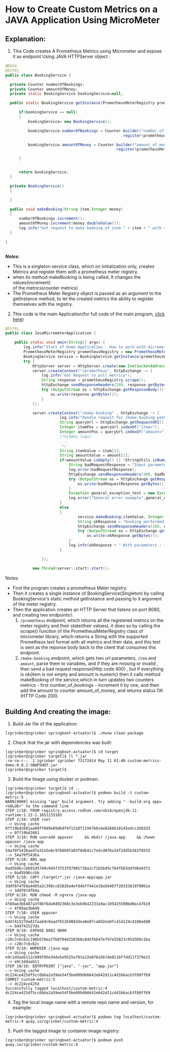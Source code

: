 # How to Create Custom Metrics on a JAVA Application Using MicroMeter

## **Explanation:**

1. This Code creates A Prometheus Metrics using Micrometer and expose it as endpoint Using JAVA HTTPServer object :
  ```java
@Data
@Slf4j
public class BookingService {

    private Counter numberOfBookings;
    private Counter amountOfMoney;
    private static BookingService bookingService=null;

    public static BookingService getInstance(PrometheusMeterRegistry prometheusMeterRegistry) {

        if(bookingService == null)
        {
            bookingService= new BookingService();

            bookingService.numberOfBookings = Counter.builder("number_of_bookings")
                                                     .register(prometheusMeterRegistry);

            bookingService.amountOfMoney = Counter.builder("amount_of_money")
                                                  .register(prometheusMeterRegistry);

        }


        return bookingService;
    }

    private BookingService()
    {

    }

    public void makeBooking(String item,Integer money)
    {
        numberOfBookings.increment();
        amountOfMoney.increment(money.doubleValue());
        log.info("Got request to make booking of item " + item + " with value of " + money );
    }

}
    
   ```

**_Notes:_**
   - This is a singleton service class, which on initialization only, creates
     Metrics and register them with a prometheus meter registry.
   - when its method makeBooking is being called, It changes the values(increment)  
     of the metrics(counter metrics).
   - The Prometheus Meter Registry object is passed as an argument to the getInstance method,
     to let the created metrics the ability to register themselves with the registry.

2. This code is the main Application(for full code of the main program, [click here](./src/main/java/com/redhat/examples/custommetrics/micrometer/demo/JavaMicrometerApplication.java)) 
```java
@Slf4j
public class JavaMicrometerApplication {

    public static void main(String[] args) {
        log.info("Start of Demo Application - How to work with micrometer in plain-java and expose metrics to Prometheus");
        PrometheusMeterRegistry prometheusRegistry = new PrometheusMeterRegistry(PrometheusConfig.DEFAULT);
        BookingService service = BookingService.getInstance(prometheusRegistry);
        try {
            HttpServer server = HttpServer.create(new InetSocketAddress(8080), 0);
            server.createContext("/prometheus", httpExchange -> {
                log.info("Got Request to pull metrics");
                String response = prometheusRegistry.scrape();
                httpExchange.sendResponseHeaders(200, response.getBytes().length);
                try (OutputStream os = httpExchange.getResponseBody()) {
                    os.write(response.getBytes());
                }
            });

            server.createContext("/make-booking" , httpExchange -> {
                        log.info("Handle request for /make-booking path");
                        String queryUrl = httpExchange.getRequestURI().getQuery();
                        Integer itemPos = queryUrl.indexOf("item=");
                        Integer amountPos = queryUrl.indexOf("amount=");
                        /*hidden logic
                        ....
                         */
                        String itemValue = item[1];
                        String amountValue = amount[1];
                        if(amountValue.isEmpty() || !StringUtils.isNumeric(amountValue) || itemValue.isEmpty()) {
                            String badRequestResponse = "Input parameters are missing or malformed";
                            log.error(badRequestResponse);
                            httpExchange.sendResponseHeaders(400, badRequestResponse.getBytes().length);
                            try (OutputStream os = httpExchange.getResponseBody()) {
                                os.write(badRequestResponse.getBytes());
                            }
                            Exception general_exception_test = new Exception("General exception test");
                            log.error("General error example",general_exception_test);
                        }
                        else
                        {
                                service.makeBooking(itemValue, Integer.parseInt(amountValue));
                                String okResponse = "booking performed successfully!!";
                                httpExchange.sendResponseHeaders(200, okResponse.getBytes().length);
                                try (OutputStream os = httpExchange.getResponseBody()) {
                                    os.write(okResponse.getBytes());
                            }
                            log.info(okResponse + " With parameters : item " + itemValue + " and amount=" + amountValue);
                        }

                });

            new Thread(server::start).start();
```
 Notes:
 - First the program creates a prometheus Meter registry.
 - Then it creates a single instance of BookingService(Singleton) by calling
   BookingService's static method getInstance and passing to it argument of the meter registry.
 - Then the application creates an HTTP Server that listens on port 8080, and creating two endpoints:\
     1. `/prometheus` endpoint, which returns all the registered metrics on the meter registry and their state(their values),
        it does so by calling the scrape() function of the PrometheusMeterRegistry class of micrometer library, which returns
        a String with the supported Prometheus text format with all metrics and their data, and this text 
        is sent as the reponse body back to the client that consumes this endpoint.
     2. `/make-booking` endpoint, which gets two url parameters, `item` and `amount`, parse them to
         variables, and if they are missing or invalid , then send a bad request response(Http code 400) 
        , but if everything is ok(item is not empty and amount is numeric) then it calls method makeBooking of the service,which in turn
          updates two counters metrics - first number_of_bookings - increment it by one, and then
          add the amount to counter amount_of_money, and returns status OK (HTTP Code 200). 
        
         
          

## Building And creating the image:
1. Build Jar file of the application:
```shell
[zgrinber@zgrinber springboot-actuator]$ ./mvnw clean package
```
2. Check that the jar with dependencies was built:
```shell
[zgrinber@zgrinber springboot-actuator]$ cd target
[zgrinber@zgrinber target]$ ll *.jar
-rw-rw-r--. 1 zgrinber zgrinber 73172414 May 11 01:40 custom-metrics-demo-0.0.1-SNAPSHOT.jar
[zgrinber@zgrinber target]$ 
```
3. Build the Image using docker or podman:
```shell
[zgrinber@zgrinber target]$ cd ..
[zgrinber@zgrinber springboot-actuator]$ podman build -t custom-metric:5 .
WARN[0000] missing "app" build argument. Try adding "--build-arg app=<VALUE>" to the command line 
STEP 1/10: FROM registry.access.redhat.com/ubi8/openjdk-11-runtime:1.12-1.1651233103
STEP 2/10: USER root
--> Using cache 07f19bd2601aa99ff669e89dbdf4f1318f11947b0c6e8266b18145edcc2b02d3
--> 07f19bd2601
STEP 3/10: RUN useradd appuser     && mkdir /java-app     && chown appuser /java-app
--> Using cache 54a70f5436aed7a31e5e8c97b0b9fa03f8db41c7edcd8f6a34f24d5b362f8555
--> 54a70f5436a
STEP 4/10: ARG app
--> Using cache 0ad5b96ccbb91d5749c945f3753f07901738a1cf1b5bd5c764f683ddfd0a9371
--> 0ad5b96ccbb
STEP 5/10: COPY /target/*.jar /java-app/app.jar
--> Using cache 3ddf074fb9a4405a2c398cc63826a4efd4bff441e18a56407f2033381979061e
--> 3ddf074fb9a
STEP 6/10: RUN chmod -R ug+xrw /java-app
--> Using cache 4f89ae3b6487a3f86f6da9492368c3e3eb9b42233a9ac105425590bd0ac47619
--> 4f89ae3b648
STEP 7/10: USER appuser
--> Using cache bd4741527da81faab9c0aad7652b9883dea0e8fca0d2eddfc414224c4188e680
--> bd4741527da
STEP 8/10: EXPOSE 8081 9090
--> Using cache c20c7c6c62c196b570ea77b8794d150368c84dfbb47ef97e55823c95d369c1ba
--> c20c7c6c62c
STEP 9/10: WORKDIR /java-app
--> Using cache e9c1ddaeb112c989f05e34de5e9525e701e22e876a567de011bf7dd11f379e15
--> e9c1ddaeb11
STEP 10/10: ENTRYPOINT ["java", "-jar", "app.jar"]
--> Using cache dc224ce425df5cc6b6a2a59ee54f5be099db6642e642d11c4d1b6acb3f89ff69
COMMIT custom-metric:5
--> dc224ce425d
Successfully tagged localhost/custom-metric:4
dc224ce425df5cc6b6a2a59ee54f5be099db6642e642d11c4d1b6acb3f89ff69
```
4. Tag the local image name with a remote repo name and version, for example:
```shell
[zgrinber@zgrinber springboot-actuator]$ podman tag localhost/custom-metric:4 quay.io/zgrinber/custom-metric:4
```
5. Push the tagged image to container image registry:
```shell
[zgrinber@zgrinber springboot-actuator]$ podman push quay.io/zgrinber/custom-metric:4
```
